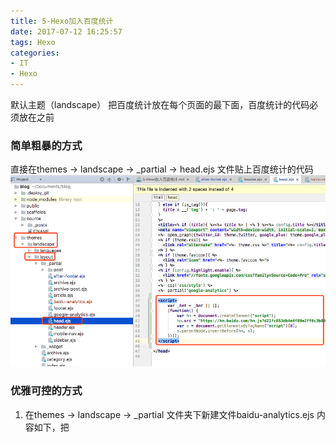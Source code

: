 ```yaml
---
title: 5-Hexo加入百度统计
date: 2017-07-12 16:25:57
tags: Hexo
categories:
- IT
- Hexo
---
```

<!-- toc -->

默认主题（landscape）
把百度统计放在每个页面的最下面，百度统计的代码必须放在</head>之前

### 简单粗暴的方式
直接在themes -> landscape -> _partial -> head.ejs 文件贴上百度统计的代码
![](5-Hexo加入百度统计/03.png)


### 优雅可控的方式
1. 在themes -> landscape -> _partial 文件夹下新建文件baidu-analytics.ejs
内容如下，把<script>替换成自己的百度统计代码
```
<% if (theme.baidu_analytics){ %>

<script>
    var _hmt = _hmt || [];
    (function() {
        var hm = document.createElement("script");
        hm.src = "https://hm.baidu.com/hm.js?d21fc853db4e4f89e2ff6c3b89fba31a";
        var s = document.getElementsByTagName("script")[0];
        s.parentNode.insertBefore(hm, s);
    })();
</script>

<% } %>
```
2. 在themes -> landscape -> _config.yml 添加控制字段
```
baidu_analytics: true
```
3. 在themes -> landscape -> _partial -> head.ejs 添加<%- partial('baidu-analytics') %>
![](5-Hexo加入百度统计/04.png)

